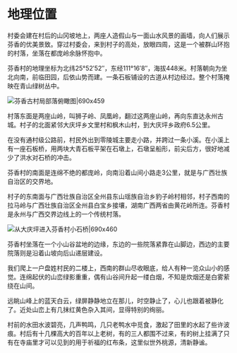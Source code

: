 #  地理位置

村委会建在村后的山冈坡地上，两座人造假山与一面山水风景的画墙，向人们展示芬香的优美景致。穿过村委会，来到村子的高处，放眼四周，这是一个被群山环抱的村落，坐落在都庞岭余脉怀抱中。

芬香村的地理坐标为北纬25°52′52″，东经111°16′8″，海拔448米。村落朝向为坐北向南，前临田园，后依山势而建。一条石板铺设的古道从村边经过。整个村落掩映在青山绿树丛中。

![芬香古村局部落俯瞰图|690x459](https://cdn.isharkfly.com/com-isharkfly-www/discourse-uploads/original/1X/80581fc15f33c64d6df55fe0b51845a348ee6c21.jpeg ':size=690')


村落东面是两座山岭，叫狮子岭、凤凰岭，翻过这两座山岭，再向东直达永州古城。村子的北面紧邻大庆坪乡文里村和枫木山村，到大庆坪乡政府6.5公里。

在没有通村级公路前，村民外出到零陵城主要走小路，并跨过一条小溪。在小溪上有一座石板桥，用两块大青石板平架在石墩上，石墩呈船形，前尖后方，很好地减少了洪水对石桥的冲击。

芬香村的南面是连绵不绝的都庞岭，向南沿着山间小路走3公里，就是与广西壮族自治区的交界地。

村子的东南面与广西壮族自治区全州县东山瑶族自治乡豹子岭村相邻，村子西南的拉马岭与广西壮族自治区全州县白宝乡接壤，湖南广西两省由黄花岭所连。芬香村是永州与广西交界边线上的一个传统村落。

![从大庆坪进入芬香村小石桥|690x460](https://cdn.isharkfly.com/com-isharkfly-www/discourse-uploads/original/1X/cc5c984ee13e6725d84d1e9c679014dc660c5d16.jpeg ':size=690')


芬香村坐落在一个小山谷盆地的边缘，东边的一些院落紧靠在山脚边，西边的主要院落则是沿着山坡向后山递层建设。

我们爬上一户盘姓村民的二楼上，西南的群山尽收眼底，给人有种一览众山小的感觉。连绵起伏的山峦绿影重重，偶有山谷间升起一缕白烟，不知是炊烟还是白雾萦绕在山间。

远眺山峰上的蓝天白云，绿屏静静地立在那儿，时空静止了，心儿也跟着被静化了。近处山峦上有几抹红黄色杂入其间，显得特别的绚丽。

村前的水田水波碧亮，几声鸭鸣，几只老鸭水中觅食，激起了田里的水起了些许波痕。村后有十几棵高大的百年以上老树，有的三人都围不过来，有的树上挂满了只有在寺庙里才可以见到的用于祈福的红布条，这里似世外桃源，清新静谧。
